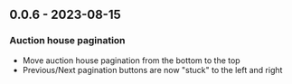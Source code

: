 ## 0.0.6 - 2023-08-15

### Auction house pagination

- Move auction house pagination from the bottom to the top
- Previous/Next pagination buttons are now "stuck" to the left and right
